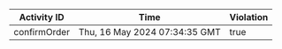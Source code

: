 | Activity ID | Time | Violation |
| --- | --- | --- |
| confirmOrder | Thu, 16 May 2024 07:34:35 GMT | true |